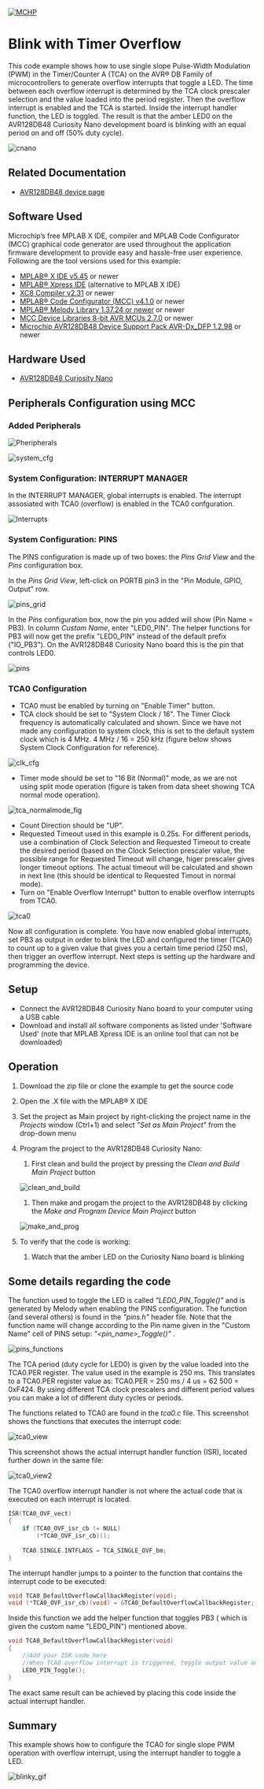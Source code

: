 <!-- Please do not change this logo with link -->
[![MCHP](images/microchip.png)](https://www.microchip.com)

# Blink with Timer Overflow

This code example shows how to use single slope Pulse-Width Modulation (PWM) in the Timer/Counter A (TCA) on the AVR® DB Family of microcontrollers to generate overflow interrupts that toggle a LED. The time between each overflow interrupt is determined by  the TCA clock prescaler selection and the value loaded into the period register. Then the overflow interrupt is enabled and the TCA is started. Inside the interrupt handler function, the LED is toggled. The result is that the amber LED0 on the AVR128DB48 Curiosity Nano development board is blinking with an equal period on and off (50% duty cycle).

![cnano](images/avr128db48_cnano_board.png)

## Related Documentation

- [AVR128DB48 device page](https://www.microchip.com/wwwproducts/en/AVR128DB48)


## Software Used

Microchip’s free MPLAB X IDE, compiler and MPLAB Code Configurator (MCC) graphical code generator are used throughout the application firmware development to provide easy and hassle-free user experience. Following are the tool versions used for this example:

- [MPLAB® X IDE v5.45](https://www.microchip.com/mplab/mplab-x-ide) or newer
- [MPLAB® Xpress IDE](https://www.microchip.com/xpress) (alternative to MPLAB X IDE)
- [XC8 Compiler v2.31](https://www.microchip.com/mplab/compilers) or newer
- [MPLAB® Code Configurator (MCC) v4.1.0](https://www.microchip.com/mplab/mplab-code-configurator) or newer
- [MPLAB® Melody Library 1.37.24 or newer](https://www.microchip.com/mplab/mplab-code-configurator) or newer
- [MCC Device Libraries 8-bit AVR MCUs 2.7.0](https://www.microchip.com/mplab/mplab-code-configurator) or newer
- [Microchip AVR128DB48 Device Support Pack AVR-Dx_DFP 1.2.98](https://packs.download.microchip.com/) or newer


## Hardware Used

- [AVR128DB48 Curiosity Nano](https://www.microchip.com/DevelopmentTools/ProductDetails/PartNO/EV35L43A)


## Peripherals Configuration using MCC

### Added Peripherals

![Pheripherals](images/peripherals.png)

![system_cfg](images/config_overview.png)

### System Configuration: INTERRUPT MANAGER

In the INTERRUPT MANAGER, global interrupts is enabled. The interrupt assosiated with TCA0 (overflow) is enabled in the TCA0 confguration.

![Interrupts](images/interrupt_manager_needupdate.png)

### System Configuration: PINS

The PINS configuration is made up of two boxes: the *Pins Grid View* and the *Pins* configuration box.

In the *Pins Grid View*, left-click on PORTB pin3 in the "Pin Module, GPIO, Output" row.

![pins_grid](images/pin_grid.png)

In the *Pins* configuration box, now the pin you added will show (Pin Name = PB3). In column *Custom Name*, enter "LED0_PIN". The helper functions for PB3 will now get the prefix "LED0_PIN" instead of the default prefix ("IO_PB3"). On the AVR128DB48 Curiosity Nano board this is the pin that controls LED0.

![pins](images/pins.png)

### TCA0 Configuration

- TCA0 must be enabled by turning on "Enable Timer" button. 
- TCA clock should be set to "System Clock / 16". The Timer Clock frequency is automatically calculated and shown. Since we have not made any configuration to system clock, this is set to the default system clock which is 4 MHz. 4 MHz / 16 = 250 kHz (figure below shows System Clock Configuration for reference).

![clk_cfg](images/clk_cfg.png)

- Timer mode should be set to "16 Bit (Normal)" mode, as we are not using split mode operation (figure is taken from data sheet showing TCA normal mode operation).

![tca_normalmode_fig](images/tca0_normal_mode_fig.png)

- Count Direction should be "UP".
- Requested Timeout  used in this example is 0.25s. For different periods, use a combination of Clock Selection and Requested Timeout to create the desired period (based on the Clock Selection prescaler value, the possible range for Requested Timeout will change, higer prescaler gives longer timeout options. The actual timeout will be calculated and shown in next line (this should be identical to Requested Timout in normal mode).
- Turn on "Enable Overflow Interrupt" button to enable overflow interrupts from TCA0.

![tca0](images/TCA0_needsupdate.png)

Now all configuration is complete. You have now enabled global interrupts, set PB3 as output in order to blink the LED and configured the timer (TCA0) to count up to a given value that gives you a certain time period (250 ms), then trigger an overflow interrupt. Next steps is setting up the hardware and programming the device.


## Setup

- Connect the AVR128DB48 Curiosity Nano board to your computer using a USB cable
- Download and install all software components as listed under 'Software Used' (note that MPLAB Xpress IDE is an online tool that can not be downloaded)


## Operation

1. Download the zip file or clone the example to get the source code
1. Open the .X file with the MPLAB® X IDE
1. Set the project as Main project by right-clicking the project name in the *Projects* window (Ctrl+1) and select *"Set as Main Project"* from the drop-down menu
1. Program the project to the AVR128DB48 Curiosity Nano: 
	1. First clean and build the project by pressing the *Clean and Build Main Project* button
	
	![clean_and_build](images/clean_and_build.png)
	
	1. Then make and progam the project to the AVR128DB48 by clicking the *Make and Program Device Main Project* button
	
	![make_and_prog](images/make_and_prog.png)
	
1. To verify that the code is working:
	1. Watch that the amber LED on the Curiosity Nano board is blinking


## Some details regarding the code

The function used to toggle the LED is called *"LED0_PIN_Toggle()"* and is generated by Melody when enabling the PINS configuration. The function (and several others) is found in the *"pins.h"* header file. Note that the function name will change according to the Pin name given in the "Custom Name" cell of PINS setup: *"<pin_name>_Toggle()"* .
	
![pins_functions](images/pins_functions.png)
	
The TCA period (duty cycle for LED0) is given by the value loaded into the TCA0.PER register. The value used in the example is 250 ms. This translates to a TCA0.PER register value as: TCA0.PER = 250 ms / 4 us = 62 500 = 0xF424. By using different TCA clock prescalers and different period values you can make a lot of different duty cycles or periods.
	
The functions related to TCA0 are found in the *tca0.c* file. This screenshot shows the functions that executes the interrupt code:
	
![tca0_view](images/tca0_view.png)

This screenshot shows the actual interrupt handler function (ISR), located further down in the same file:

![tca0_view2](images/tca0_view2.png)

The TCA0 overflow interrupt handler is not where the actual code that is executed on each interrupt is located.
	
```c
ISR(TCA0_OVF_vect)
{
    if (TCA0_OVF_isr_cb != NULL)
        (*TCA0_OVF_isr_cb)();
    
    TCA0.SINGLE.INTFLAGS = TCA_SINGLE_OVF_bm;
}
```
	
The interrupt handler jumps to a pointer to the function that contains the interrupt code to be executed:
	
```c
void TCA0_DefaultOverflowCallbackRegister(void);
void (*TCA0_OVF_isr_cb)(void) = &TCA0_DefaultOverflowCallbackRegister;
```

Inside this function we add the helper function that toggles PB3 ( which is given the custom name "LED0_PIN") mentioned above.

```c
void TCA0_DefaultOverflowCallbackRegister(void)
{
    //Add your ISR code here
    //When TCA0 overflow interrupt is triggered, toggle output value on LED0 pin (PB3)
    LED0_PIN_Toggle();
}
```

The exact same result can be achieved by placing this code inside the actual interrupt handler. 

	
## Summary

This example shows how to configure the TCA0 for single slope PWM operation with overflow interrupt, using the interrupt handler to toggle a LED.

![blinky_gif](images/blinky_pwd.gif)


